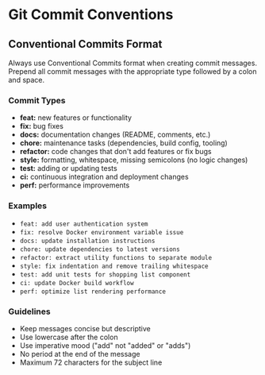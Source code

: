 # Git Commit Conventions

## Conventional Commits Format

Always use Conventional Commits format when creating commit messages. Prepend all commit messages with the appropriate type followed by a colon and space.

### Commit Types

- **feat:** new features or functionality
- **fix:** bug fixes
- **docs:** documentation changes (README, comments, etc.)
- **chore:** maintenance tasks (dependencies, build config, tooling)
- **refactor:** code changes that don't add features or fix bugs
- **style:** formatting, whitespace, missing semicolons (no logic changes)
- **test:** adding or updating tests
- **ci:** continuous integration and deployment changes
- **perf:** performance improvements

### Examples

- `feat: add user authentication system`
- `fix: resolve Docker environment variable issue`
- `docs: update installation instructions`
- `chore: update dependencies to latest versions`
- `refactor: extract utility functions to separate module`
- `style: fix indentation and remove trailing whitespace`
- `test: add unit tests for shopping list component`
- `ci: update Docker build workflow`
- `perf: optimize list rendering performance`

### Guidelines

- Keep messages concise but descriptive
- Use lowercase after the colon
- Use imperative mood ("add" not "added" or "adds")
- No period at the end of the message
- Maximum 72 characters for the subject line